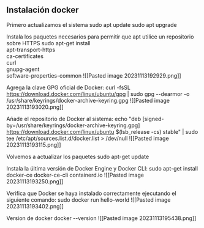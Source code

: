 ## Instalación docker
Primero actualizamos el sistema
sudo apt update
sudo apt upgrade


Instala los paquetes necesarios para permitir que apt utilice un repositorio sobre HTTPS
sudo apt-get install \
    apt-transport-https \
    ca-certificates \
    curl \
    gnupg-agent \
    software-properties-common
![[Pasted image 20231113192929.png]]

Agrega la clave GPG oficial de Docker:
curl -fsSL https://download.docker.com/linux/ubuntu/gpg | sudo gpg --dearmor -o /usr/share/keyrings/docker-archive-keyring.gpg
![[Pasted image 20231113193020.png]]

Añade el repositorio de Docker al sistema:
echo "deb [signed-by=/usr/share/keyrings/docker-archive-keyring.gpg] https://download.docker.com/linux/ubuntu $(lsb_release -cs) stable" | sudo tee /etc/apt/sources.list.d/docker.list > /dev/null
![[Pasted image 20231113193115.png]]

Volvemos a actualizar los paquetes
sudo apt-get update

Instala la última versión de Docker Engine y Docker CLI:
sudo apt-get install docker-ce docker-ce-cli containerd.io
![[Pasted image 20231113193250.png]]

Verifica que Docker se haya instalado correctamente ejecutando el siguiente comando:
sudo docker run hello-world
![[Pasted image 20231113193402.png]]

Version de docker
docker --version
![[Pasted image 20231113195438.png]]

